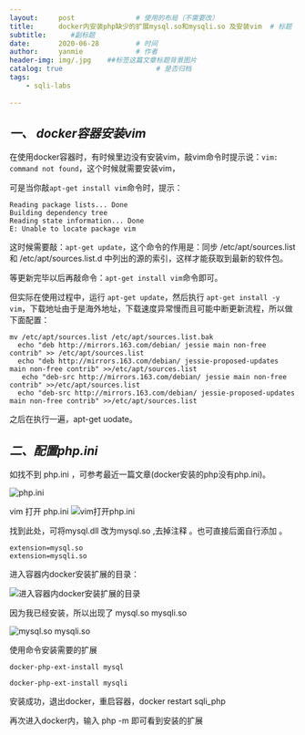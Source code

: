 ```yaml
---
layout:     post               # 使用的布局（不需要改）
title:      docker内安装php缺少的扩展mysql.so和mysqli.so 及安装vim  # 标题 
subtitle:      #副标题
date:       2020-06-28         # 时间
author:     yanmie             # 作者
header-img: img/.jpg    ##标签这篇文章标题背景图片
catalog: true                       # 是否归档
tags:                               
    - sqli-labs
  
---
```


## ***一、 docker容器安装vim***

在使用docker容器时，有时候里边没有安装vim，敲vim命令时提示说：`vim: command not found`，这个时候就需要安装vim，

可是当你敲`apt-get install vim`命令时，提示：

	Reading package lists... Done
	Building dependency tree       
	Reading state information... Done
	E: Unable to locate package vim

这时候需要敲：`apt-get update`，这个命令的作用是：同步 /etc/apt/sources.list 和 /etc/apt/sources.list.d 中列出的源的索引，这样才能获取到最新的软件包。

等更新完毕以后再敲命令：`apt-get install vim`命令即可。

但实际在使用过程中，运行 `apt-get update`，然后执行 `apt-get install -y vim`，下载地址由于是海外地址，下载速度异常慢而且可能中断更新流程，所以做下面配置：

	mv /etc/apt/sources.list /etc/apt/sources.list.bak
   	  echo "deb http://mirrors.163.com/debian/ jessie main non-free contrib" >> /etc/apt/sources.list
  	  echo "deb http://mirrors.163.com/debian/ jessie-proposed-updates main non-free contrib" >>/etc/apt/sources.list
 	   echo "deb-src http://mirrors.163.com/debian/ jessie main non-free contrib" >>/etc/apt/sources.list
  	  echo "deb-src http://mirrors.163.com/debian/ jessie-proposed-updates main non-free contrib" >>/etc/apt/sources.list

之后在执行一遍，apt-get uodate。

## ***二、配置php.ini***

如找不到 php.ini ，可参考最近一篇文章(docker安装的php没有php.ini)。

![php.ini](https://s1.ax1x.com/2020/06/28/Ng6xIK.png)


vim 打开 php.ini 
![vim打开php.ini](https://s1.ax1x.com/2020/06/28/NgcCxH.png)

找到此处，可将mysql.dll 改为mysql.so ,去掉注释 。也可直接后面自行添加 。

	extension=mysql.so
	extension=mysqli.so

进入容器内docker安装扩展的目录：

![进入容器内docker安装扩展的目录](https://s1.ax1x.com/2020/06/28/Ngc8Zq.png)

因为我已经安装，所以出现了 mysql.so  mysqli.so

![mysql.so  mysqli.so](https://s1.ax1x.com/2020/06/28/NgcNJU.png)

使用命令安装需要的扩展

 	docker-php-ext-install mysql

 	docker-php-ext-install mysqli

安装成功，退出docker，重启容器，docker restart sqli_php

再次进入docker内，输入 php -m    即可看到安装的扩展 
